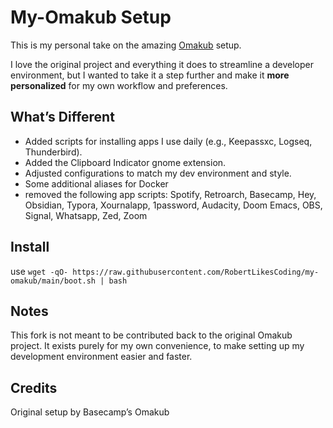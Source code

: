 # My-Omakub Setup

This is my personal take on the amazing [Omakub](https://github.com/basecamp/omakub) setup.  

I love the original project and everything it does to streamline a developer environment, but I wanted to take it a step further and make it **more personalized** for my own workflow and preferences.  

## What’s Different

- Added scripts for installing apps I use daily (e.g., Keepassxc, Logseq, Thunderbird).
- Added the Clipboard Indicator gnome extension.  
- Adjusted configurations to match my dev environment and style.  
- Some additional aliases for Docker
- removed the following app scripts: Spotify, Retroarch, Basecamp, Hey, Obsidian, Typora, Xournalapp, 1password, Audacity, Doom Emacs, OBS, Signal, Whatsapp, Zed, Zoom

## Install

use `wget -qO- https://raw.githubusercontent.com/RobertLikesCoding/my-omakub/main/boot.sh | bash`

## Notes

This fork is not meant to be contributed back to the original Omakub project. It exists purely for my own convenience, to make setting up my development environment easier and faster.

## Credits

Original setup by Basecamp’s Omakub

